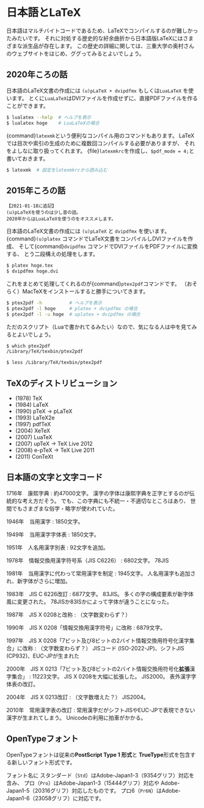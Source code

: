 # 日本語とLaTeX

日本語はマルチバイトコードであるため、LaTeXでコンパイルするのが難しかったみたいです。
それに対処する歴史的な紆余曲折から日本語版LaTeXにはさまざまな派生品が存在します。
この歴史の詳細に関しては、三重大学の奥村さんのウェブサイトをはじめ、ググってみるとよいでしょう。

## 2020年ころの話

日本語のLaTeX文書の作成には ``(u)pLaTeX + dvipdfmx`` もしくは``LuaLaTeX`` を使います。
とくに``LuaLaTeX``はDVIファイルを作成せずに、直接PDFファイルを作ることができます。

```bash
$ lualatex --help  # ヘルプを表示
$ lualatex hoge    # LuaLaTeXの場合
```

{command}`latexmk`という便利なコンパイル用のコマンドもあります。
LaTeXでは目次や索引の生成のために複数回コンパイルする必要がありますが、
それをよしなに取り扱ってくれます。
{file}`latexmkrc`を作成し、``$pdf_mode = 4;``と書いておきます。

```bash
$ latexmk  # 設定をlatexmkrcから読み込む
```


## 2015年ころの話

```{warning}
【2021-01-18に追記】
(u)pLaTeXを使うのは少し昔の話。
2020年からはLuaLaTeXを使うのをオススメします。
```

日本語のLaTeX文書の作成には ``(u)pLaTeX`` と ``dvipdfmx`` を使います。
{command}`(u)platex` コマンドでLaTeX文書をコンパイルしDVIファイルを作成、
そして{command}`dvipdfmx` コマンドでDVIファイルをPDFファイルに変換する、
とう二段構えの処理をします。

```bash
$ platex hoge.tex
$ dvipdfmx hoge.dvi
```

これをまとめて処理してくれるのが{command}`ptex2pdf`コマンドです。
（おそらく）MacTeXをインストールすると勝手についてきます。

```bash
$ ptex2pdf -h          # ヘルプを表示
$ ptex2pdf -l hoge     # platex + dvipdfmx の場合
$ ptex2pdf -l -u hoge  # uplatex + dvipdfmx の場合
```

ただのスクリプト（Luaで書かれてるみたい）なので、気になる人は中を見てみるとよいでしょう。

```bash
$ which ptex2pdf
/Library/TeX/texbin/ptex2pdf

$ less /Library/TeX/texbin/ptex2pdf
```

## TeXのディストリビューション

- (1978) TeX
- (1984) LaTeX
- (1990) pTeX -> pLaTeX
- (1993) LaTeX2e
- (1997) pdfTeX
- (2004) XeTeX
- (2007) LuaTeX
- (2007) upTeX -> TeX Live 2012
- (2008) e-pTeX -> TeX Live 2011
- (2011) ConTeXt

## 日本語の文字と文字コード

1716年　康熙字典
:   約47000文字。
    漢字の字体は康熙字典を正字とするのが伝統的な考え方だそう。
    でも、この字典にも不統一・不適切なところはあり、
    世間でもさまざまな俗字・略字が使われていた。

1946年　当用漢字
:   1850文字。

1949年　当用漢字字体表
:   1850文字。

1951年　人名用漢字別表
:   92文字を追加。

1978年　情報交換用漢字符号系（JIS C6226）
:   6802文字。
    78JIS

1981年　当用漢字に代わって常用漢字を制定
:   1945文字。
    人名用漢字も追加され、新字体がさらに増加。

1983年　JIS C 6226改訂
:   6877文字。
    83JIS。
    多くの字の構成要素が新字体風に変更された。
    78JISか83ISかによって字体が違うことになった。

1987年　JIS X 0208と改称
:   （文字数変わらず？）

1990年　JIS X 0208「情報交換用漢字符号」に改称
:   6879文字。

1997年　JIS X 0208「7ビット及び8ビットの2バイト情報交換用符号化漢字集合」に改称
:   （文字数変わらず？）
    JISコード (ISO-2022-JP)、シフトJIS (CP932)、EUC-JPが生まれた

2000年　JIS X 0213「7ビット及び8ビットの2バイト情報交換用符号化**拡張**漢字集合」
:   11223文字。
    JIS X 0208を大幅に拡張した。
    JIS2000。
    表外漢字字体表の改訂。

2004年　JIS X 0213改訂
:   （文字数増えた？）
    JIS2004。

2010年　常用漢字表の改訂
:   常用漢字だがシフトJISやEUC-JPで表現できない漢字が生まれてしまう。
    Unicodeの利用に拍車がかかる。


## OpenTypeフォント

OpenTypeフォントは従来の**PostScript Type 1 形式**と
**TrueType**形式を包含する新しいフォント形式です。

フォント名に
スタンダード（``Std``）はAdobe-Japan1-3（9354グリフ）対応を含み、
プロ（``Pro``）はAdobe-Japan1-3（15444グリフ）対応や
Adobe-Japan1-5（20316グリフ）対応したものです。
プロ6（``Pr6N``）はAdobe-Japan1-6（23058グリフ）に対応です。
